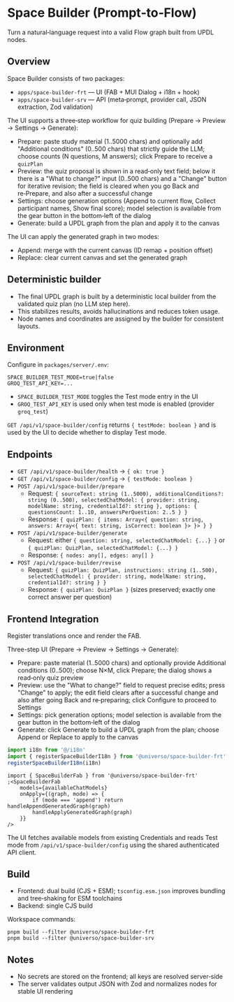 # Space Builder (Prompt‑to‑Flow)

Turn a natural‑language request into a valid Flow graph built from UPDL nodes.

## Overview

Space Builder consists of two packages:

-   `apps/space-builder-frt` — UI (FAB + MUI Dialog + i18n + hook)
-   `apps/space-builder-srv` — API (meta‑prompt, provider call, JSON extraction, Zod validation)

The UI supports a three‑step workflow for quiz building (Prepare → Preview → Settings → Generate):

-   Prepare: paste study material (1..5000 chars) and optionally add "Additional conditions" (0..500 chars) that strictly guide the LLM; choose counts (N questions, M answers); click Prepare to receive a `quizPlan`
-   Preview: the quiz proposal is shown in a read‑only text field; below it there is a "What to change?" input (0..500 chars) and a "Change" button for iterative revision; the field is cleared when you go Back and re‑Prepare, and also after a successful change
-   Settings: choose generation options (Append to current flow, Collect participant names, Show final score); model selection is available from the gear button in the bottom‑left of the dialog
-   Generate: build a UPDL graph from the plan and apply it to the canvas

The UI can apply the generated graph in two modes:

-   Append: merge with the current canvas (ID remap + position offset)
-   Replace: clear current canvas and set the generated graph

## Deterministic builder

-   The final UPDL graph is built by a deterministic local builder from the validated quiz plan (no LLM step here).
-   This stabilizes results, avoids hallucinations and reduces token usage.
-   Node names and coordinates are assigned by the builder for consistent layouts.

## Environment

Configure in `packages/server/.env`:

```
SPACE_BUILDER_TEST_MODE=true|false
GROQ_TEST_API_KEY=...
```

-   `SPACE_BUILDER_TEST_MODE` toggles the Test mode entry in the UI
-   `GROQ_TEST_API_KEY` is used only when test mode is enabled (provider `groq_test`)

`GET /api/v1/space-builder/config` returns `{ testMode: boolean }` and is used by the UI to decide whether to display Test mode.

## Endpoints

-   `GET /api/v1/space-builder/health` → `{ ok: true }`
-   `GET /api/v1/space-builder/config` → `{ testMode: boolean }`
-   `POST /api/v1/space-builder/prepare`
    -   Request: `{ sourceText: string (1..5000), additionalConditions?: string (0..500), selectedChatModel: { provider: string, modelName: string, credentialId?: string }, options: { questionsCount: 1..10, answersPerQuestion: 2..5 } }`
    -   Response: `{ quizPlan: { items: Array<{ question: string, answers: Array<{ text: string, isCorrect: boolean }> }> } }`
-   `POST /api/v1/space-builder/generate`
    -   Request: either `{ question: string, selectedChatModel: {...} }` or `{ quizPlan: QuizPlan, selectedChatModel: {...} }`
    -   Response: `{ nodes: any[], edges: any[] }`
-   `POST /api/v1/space-builder/revise`
    -   Request: `{ quizPlan: QuizPlan, instructions: string (1..500), selectedChatModel: { provider: string, modelName: string, credentialId?: string } }`
    -   Response: `{ quizPlan: QuizPlan }` (sizes preserved; exactly one correct answer per question)

## Frontend Integration

Register translations once and render the FAB.

Three-step UI (Prepare → Preview → Settings → Generate):

-   Prepare: paste material (1..5000 chars) and optionally provide Additional conditions (0..500); choose N×M, click Prepare; the dialog shows a read‑only quiz preview
-   Preview: use the "What to change?" field to request precise edits; press "Change" to apply; the edit field clears after a successful change and also after going Back and re‑preparing; click Configure to proceed to Settings
-   Settings: pick generation options; model selection is available from the gear button in the bottom‑left of the dialog
-   Generate: click Generate to build a UPDL graph from the plan; choose Append or Replace to apply to the canvas

```ts
import i18n from '@/i18n'
import { registerSpaceBuilderI18n } from '@universo/space-builder-frt'
registerSpaceBuilderI18n(i18n)
```

```tsx
import { SpaceBuilderFab } from '@universo/space-builder-frt'
;<SpaceBuilderFab
    models={availableChatModels}
    onApply={(graph, mode) => {
        if (mode === 'append') return handleAppendGeneratedGraph(graph)
        handleApplyGeneratedGraph(graph)
    }}
/>
```

The UI fetches available models from existing Credentials and reads Test mode from `/api/v1/space-builder/config` using the shared authenticated API client.

## Build

-   Frontend: dual build (CJS + ESM); `tsconfig.esm.json` improves bundling and tree‑shaking for ESM toolchains
-   Backend: single CJS build

Workspace commands:

```
pnpm build --filter @universo/space-builder-frt
pnpm build --filter @universo/space-builder-srv
```

## Notes

-   No secrets are stored on the frontend; all keys are resolved server‑side
-   The server validates output JSON with Zod and normalizes nodes for stable UI rendering
